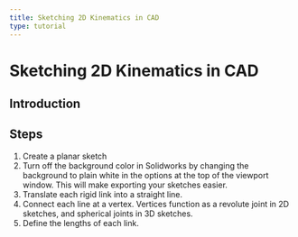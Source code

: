 ```yaml
---
title: Sketching 2D Kinematics in CAD
type: tutorial
---
```


# Sketching 2D Kinematics in CAD

## Introduction

## Steps

1. Create a planar sketch
1. Turn off the background color in Solidworks by changing the background to plain white in the options at the top of the viewport window.  This will make exporting your sketches easier.
1. Translate each rigid link into a straight line.
1. Connect each line at a vertex.  Vertices function as a revolute joint in 2D sketches, and spherical joints in 3D sketches.
1. Define the lengths of each link.

